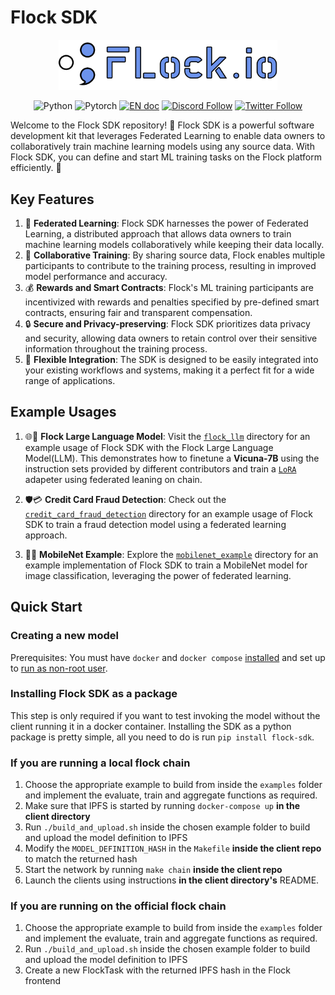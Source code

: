 # Flock SDK
<p align="center">
<a href=""><img src="assets/flock_logo.png" alt="Workflow" width="350px"></a>
</p>
<p align="center">
<img src="https://img.shields.io/badge/python-3.11-blue?style=round-square&logo=Python&color=3776AB" alt="Python" >
<img src="https://img.shields.io/badge/pytorch-latest-orange?style=round-square&logo=PyTorch&color=EE4C2C" alt="Pytorch" >
<a href="https://timothyshen1.gitbook.io/flock.io/"><img src="https://img.shields.io/badge/document-English-blue.svg" alt="EN doc"></a>
<a href="https://discord.gg/gRdDVFw9"><img src="https://dcbadge.vercel.app/api/server/gRdDVFw9?compact=true&style=flat" alt="Discord Follow"></a>
<a href="https://twitter.com/flock_io"><img src="https://img.shields.io/twitter/follow/flock_io?style=social" alt="Twitter Follow"></a>
</p>

Welcome to the Flock SDK repository! 🚀 Flock SDK is a powerful software development kit that leverages Federated Learning to enable data owners to collaboratively train machine learning models using any source data. With Flock SDK, you can define and start ML training tasks on the Flock platform efficiently. 💪

## Key Features

1. 🔗 **Federated Learning**: Flock SDK harnesses the power of Federated Learning, a distributed approach that allows data owners to train machine learning models collaboratively while keeping their data locally.
2. 🤝 **Collaborative Training**: By sharing source data, Flock enables multiple participants to contribute to the training process, resulting in improved model performance and accuracy.
3. 💰 **Rewards and Smart Contracts**: Flock's ML training participants are incentivized with rewards and penalties specified by pre-defined smart contracts, ensuring fair and transparent compensation.
4. 🔒 **Secure and Privacy-preserving**: Flock SDK prioritizes data privacy and security, allowing data owners to retain control over their sensitive information throughout the training process.
5. 🧩 **Flexible Integration**: The SDK is designed to be easily integrated into your existing workflows and systems, making it a perfect fit for a wide range of applications.

## Example Usages
1. 🌐🤖 **Flock Large Language Model**: Visit the [`flock_llm`](examples/flock_llm) directory for an example usage of Flock SDK with the Flock Large Language Model(LLM). This demonstrates how to finetune a **Vicuna-7B** using the instruction sets provided by different contributors and train a [`LoRA`](https://arxiv.org/abs/2106.09685) adapeter using federated leaning on chain. 

2. 🛡️💳 **Credit Card Fraud Detection**: Check out the [`credit_card_fraud_detection`](examples/credit_card_fraud_detection) directory for an example usage of Flock SDK to train a fraud detection model using a federated learning approach.

3. 📸🔎 **MobileNet Example**: Explore the [`mobilenet_example`](examples/mobilenet_example) directory for an example implementation of Flock SDK to train a MobileNet model for image classification, leveraging the power of federated learning. 

## Quick Start
### Creating a new model

Prerequisites:
You must have `docker` and `docker compose` [installed](https://docs.docker.com/engine/install/) and set up to [run as non-root user](https://docs.docker.com/engine/install/linux-postinstall/#manage-docker-as-a-non-root-user).


### Installing Flock SDK as a package
This step is only required if you want to test invoking the model without the client running it in a docker container.
Installing the SDK as a python package is pretty simple, all you need to do is run `pip install flock-sdk`.


### If you are running a local flock chain
1. Choose the appropriate example to build from inside the `examples` folder and implement the evaluate, train and aggregate functions as required.
2. Make sure that IPFS is started by running `docker-compose up` **in the client directory**
2. Run `./build_and_upload.sh` inside the chosen example folder to build and upload the model definition to IPFS
3. Modify the `MODEL_DEFINITION_HASH` in the `Makefile` **inside the client repo** to match the returned hash
4. Start the network by running `make chain` **inside the client repo**
5. Launch the clients using instructions **in the client directory's** README.

### If you are running on the official flock chain
1. Choose the appropriate example to build from inside the `examples` folder and implement the evaluate, train and aggregate functions as required.
2. Run `./build_and_upload.sh` inside the chosen example folder to build and upload the model definition to IPFS
3. Create a new FlockTask with the returned IPFS hash in the Flock frontend